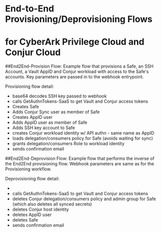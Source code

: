 # End-to-End Provisioning/Deprovisioning Flows
# for CyberArk Privilege Cloud and Conjur Cloud

##End2End-Provision Flow:
Example flow that provisions a Safe, an SSH Account, a Vault AppID and Conjur workload with access to the Safe's accounts.
Key parameters are passed in to the webhook entrypoint.

Provisioning flow detail:
- base64 decodes SSH key passed to webhook
- calls GetAuthnTokens-SaaS to get Vault and Conjur access tokens
- Creates Safe
- Adds Conjur Sync user as member of Safe
- Creates AppID user
- Adds AppID user as member of Safe
- Adds SSH key account to Safe
- creates Conjur workload identity w/ API authn - same name as AppID
- loads delegation/consumers policy for Safe (avoids waiting for sync)
- grants delegation/consumers Role to workload identity
- sends confirmation email

##End2End-Deprovision Flow:
Example flow that performs the inverse of the End2End provisioning flow.
Webhook parameters are same as for the Provisioning workflow.

Deprovisioning flow detail:
- <SSH key account values ignored>
- calls GetAuthnTokens-SaaS to get Vault and Conjur access tokens
- deletes Conjur delegation/consumers policy and admin group
   for Safe (which also deletes all synced secrets)
- deletes Conjur host identity
- deletes AppID user
- deletes Safe
- sends confirmation email
